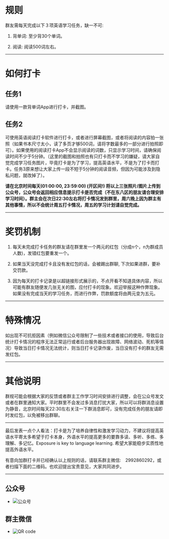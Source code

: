 # 规则

群友需每天完成以下３项英语学习任务，缺一不可:

1. 背单词: 至少背30个单词。

2. 阅读: 阅读500词左右。

***

# 如何打卡

## 任务1
请使用一款背单词App进行打卡，并截图。

## 任务2
可使用英语阅读打卡软件进行打卡，或者进行屏幕截图，或者将阅读的内容拍一张照（如果书本尺寸太小，读了多页才够500词，请将字数最多的一部分进行拍照即可）。如果使用的阅读打卡App不会显示阅读的词数，只显示学习时间，请确保阅读时间不少于5分钟。（这里的截图和拍照也有只打卡而不学习的嫌疑，请大家自觉完成学习任务图片，毕竟打卡是为了学习，提高英语水平，不是为了打卡而打卡。任务3原来想让大家上传一段不短于5分钟的阅读音频，但因为可能涉及到隐私问题，就改掉了）。

**请在北京时间每天(01:00:00, 23:59:00) (开区间!) 将以上三张照片/图片上传到公众号，公众号会返回相应信息提示打卡是否完成（不在东八区的朋友请合理安排学习时间）。群主会在次日22:30左右将打卡情况发到群里，周六晚上因为群主有其他事情，所以不会统计周五打卡情况，周五的学习计划请自觉完成。**

***

# 奖罚机制

1. 每天未完成打卡任务的群友请在群里发一个两元的红包（分成n个，n为群成员人数)，发错红包要重发一个。

2. 如果当天没完成打卡且没有发红包的话，会被踢出群聊, 下次如果进群，要补交罚款。

3. 因为每天的打卡记录是以超链接形式展示的，不点开看不知道具体内容，所以可能有群友随便发几张无关的图，应付打卡的现象。欢迎举报这种作弊现象。如果没有完成当天的学习任务，而进行作弊，罚款额度将由两元变为五元。


***

# 特殊情况
如出现不可抗拒因素（例如微信公众号限制了一些技术或者接口的使用，导致后台统计打卡情况的程序无法正常运行或者后台服务器出现故障、网络波动、死机等情况）导致当日打卡情况无法统计，则当日打卡记录作废，当日没有打卡的群友无需发红包。

***

# 其他说明
群规可能会根据大家的反馈或者群主工作学习时间安排进行调整，会在公众号发文或者在群里通知大家。平时群里不会发过多消息打扰大家，所以可以将群消息设置为静音，北京时间每天22:30左右关注一下群消息即可，没有完成任务的朋友请即时发红包，以免被移出群聊。 



***
最后发表一点个人看法：打卡是为了培养自律性和激发学习动力，不建议将提高英语水平寄太多希望于打卡本身，外语水平的提高更多的要靠多读、多听、多练、多理解、多记忆。Exposure is key to language learning. 希望大家能稳步实质性地提高外语水平。



有意向加群打卡并已经确认以上规则的话，请联系群主微信:　2992860292，或者扫描下面的二维码。也欢迎提出宝贵意见，大家共同进步。

***
## 公众号
* ![公众号](https://s3.bmp.ovh/imgs/2022/05/14/ea3f802e302ab391.jpg)
## 群主微信
* ![QR code](https://s3.bmp.ovh/imgs/2022/05/14/a2b32c7145d40cbe.jpeg)
